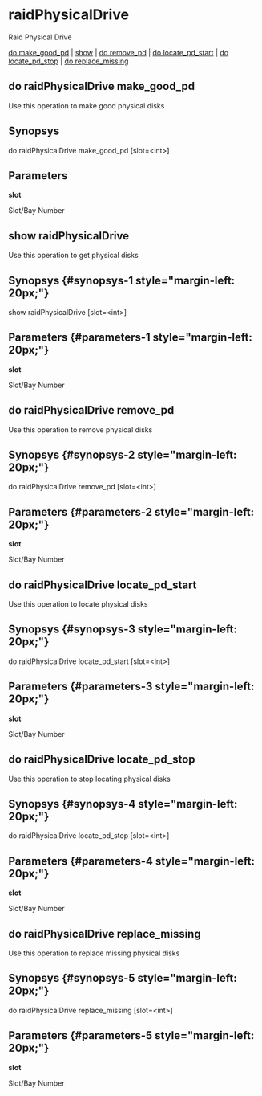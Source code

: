 # raidPhysicalDrive

Raid Physical Drive

[do make\_good\_pd](#do%20raidPhysicalDrive%20make_good_pd) | [show](#show%20raidPhysicalDrive) | [do remove\_pd](#do%20raidPhysicalDrive%20remove_pd) | [do locate\_pd\_start](#do%20raidPhysicalDrive%20locate_pd_start) | [do locate\_pd\_stop](#do%20raidPhysicalDrive%20locate_pd_stop) | [do replace\_missing](#do%20raidPhysicalDrive%20replace_missing)

## do raidPhysicalDrive make\_good\_pd

Use this operation to make good physical disks

## Synopsys 

do raidPhysicalDrive make\_good\_pd \[slot=&lt;int&gt;\]

## Parameters 

**slot**

Slot/Bay Number

## show raidPhysicalDrive

Use this operation to get physical disks

## Synopsys {#synopsys-1 style="margin-left: 20px;"}

show raidPhysicalDrive \[slot=&lt;int&gt;\]

## Parameters {#parameters-1 style="margin-left: 20px;"}

**slot**

Slot/Bay Number

## do raidPhysicalDrive remove\_pd

Use this operation to remove physical disks

## Synopsys {#synopsys-2 style="margin-left: 20px;"}

do raidPhysicalDrive remove\_pd \[slot=&lt;int&gt;\]

## Parameters {#parameters-2 style="margin-left: 20px;"}

**slot**

Slot/Bay Number

## do raidPhysicalDrive locate\_pd\_start

Use this operation to locate physical disks

## Synopsys {#synopsys-3 style="margin-left: 20px;"}

do raidPhysicalDrive locate\_pd\_start \[slot=&lt;int&gt;\]

## Parameters {#parameters-3 style="margin-left: 20px;"}

**slot**

Slot/Bay Number

## do raidPhysicalDrive locate\_pd\_stop

Use this operation to stop locating physical disks

## Synopsys {#synopsys-4 style="margin-left: 20px;"}

do raidPhysicalDrive locate\_pd\_stop \[slot=&lt;int&gt;\]

## Parameters {#parameters-4 style="margin-left: 20px;"}

**slot**

Slot/Bay Number

## do raidPhysicalDrive replace\_missing

Use this operation to replace missing physical disks

## Synopsys {#synopsys-5 style="margin-left: 20px;"}

do raidPhysicalDrive replace\_missing \[slot=&lt;int&gt;\]

## Parameters {#parameters-5 style="margin-left: 20px;"}

**slot**

Slot/Bay Number
